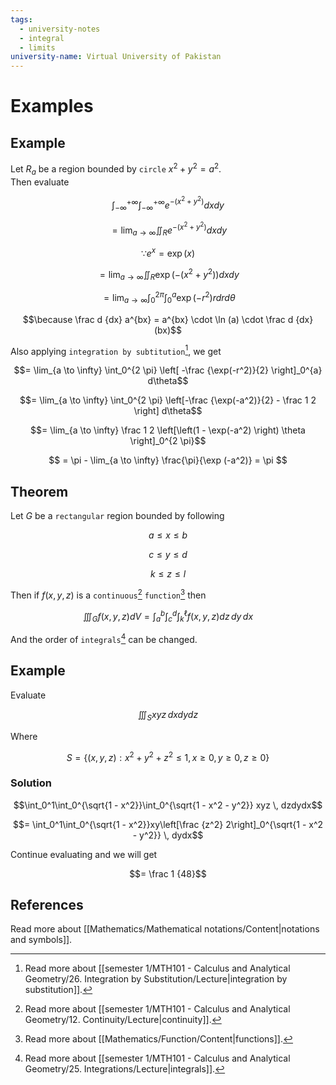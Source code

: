 ```yaml
---
tags:
  - university-notes
  - integral
  - limits
university-name: Virtual University of Pakistan
---
```


# Examples
## Example
Let $R_a$ be a region bounded by `circle` $x^2 + y^2 = a^2$.  
Then evaluate  

$$\int_{- \infty}^{+ \infty}\int_{- \infty}^{+ \infty} e^{-(x^2 + y^2)} dx dy$$

$$= \lim_{a \to \infty} \iint_R e^{-(x^2 + y^2)} dx dy$$

$$\because e^x = \exp (x)$$

$$= \lim_{a \to \infty} \iint_R \exp\left(-(x^2 + y^2)\right) dx dy$$

$$= \lim_{a \to \infty} \int_0^{2 \pi} \int_0^a \exp\left(-r^2\right) r dr d\theta$$

$$\because \frac d {dx} a^{bx} = a^{bx} \cdot \ln (a) \cdot \frac d {dx} (bx)$$

Also applying `integration by subtitution`[^1], we get  

$$= \lim_{a \to \infty} \int_0^{2 \pi} \left[ -\frac {\exp(-r^2)}{2} \right]_0^{a} d\theta$$

$$= \lim_{a \to \infty} \int_0^{2 \pi} \left[-\frac {\exp(-a^2)}{2} - \frac 1 2 \right] d\theta$$

$$= \lim_{a \to \infty} \frac 1 2 \left[\left(1 - \exp(-a^2) \right) \theta \right]_0^{2 \pi}$$

$$
= \pi - \lim_{a \to \infty} \frac{\pi}{\exp (-a^2)} = \pi
$$

## Theorem
Let $G$ be a `rectangular` region bounded by following  

$$a \le x \le b$$

$$c \le y \le d$$

$$k \le z \le l$$

Then if $f(x, y, z)$ is a `continuous`[^2] `function`[^3] then

$$
\iiint_{G} f(x, y, z) dV = \int_{a}^{b} \int_{c}^{d} \int_{k}^{\ell} f(x, y, z) dz \, dy \, dx
$$

And the order of `integrals`[^4] can be changed.

## Example
Evaluate  

$$\iiint_S xyz \, dx dy dz$$

Where  

$$S = \{(x, y, z) : x^2 + y^2 + z^2 \le 1, x \ge 0, y \ge 0, z \ge 0\}$$

### Solution

$$\int_0^1\int_0^{\sqrt{1 - x^2}}\int_0^{\sqrt{1 - x^2 - y^2}} xyz \, dzdydx$$

$$= \int_0^1\int_0^{\sqrt{1 - x^2}}xy\left[\frac {z^2} 2\right]_0^{\sqrt{1 - x^2 - y^2}} \, dydx$$

Continue evaluating and we will get  

$$= \frac 1 {48}$$

## References
Read more about [[Mathematics/Mathematical notations/Content|notations and symbols]].

[^1]: Read more about [[semester 1/MTH101 - Calculus and Analytical Geometry/26. Integration by Substitution/Lecture|integration by substitution]].
[^2]: Read more about [[semester 1/MTH101 - Calculus and Analytical Geometry/12. Continuity/Lecture|continuity]].
[^3]: Read more about [[Mathematics/Function/Content|functions]].
[^4]: Read more about [[semester 1/MTH101 - Calculus and Analytical Geometry/25. Integrations/Lecture|integrals]].
